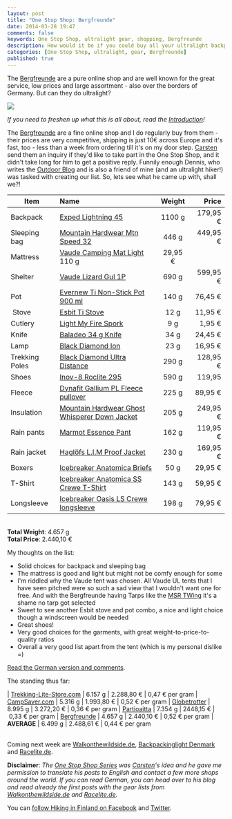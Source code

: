 ```yaml
---
layout: post
title: "One Stop Shop: Bergfreunde"
date: 2014-03-28 19:47
comments: false
keywords: One Stop Shop, ultralight gear, shopping, Bergfreunde
description: How would it be if you could buy all your ultralight backpacking equipment in just one shop? This article series shows if that's possible!
categories: [One Stop Shop, ultralight, gear, Bergfreunde]
published: true
---
```


The [Bergfreunde](http://www.bergfreunde.de/) are a pure online shop and are well known for the great service, low prices and large assortment - also over the borders of Germany. But can they do ultralight? 

<img style="max-width:100%" src="https://farm8.staticflickr.com/7403/13469807744_450b027757_b.jpg#tl-506142292004831233;1043138249" /><script async charset="utf-8" src="//cdn.thinglink.me/jse/embed.js"></script>

<!-- more -->

*If you need to freshen up what this is all about, read the [Introduction](http://hikinginfinland.com/2014/03/one-stop-shop-introduction.html)!*

The [Bergfreunde](http://www.bergfreunde.de/) are a fine online shop and I do regularly buy from them - their prices are very competitive, shipping is just 10€ across Europe and it's fast, too - less than a week from ordering till it's on my door step. [Carsten](http://blog.fastpacking.de/) send them an inquiry if they'd like to take part in the One Stop Shop, and it didn't take long for him to get a positive reply. Funnily enough Dennis, who writes the [Outdoor Blog](http://www.outdoor-blog.com/) and is also a friend of mine (and an ultralight hiker!) was tasked with creating our list. So, lets see what he came up with, shall we?!


| **Item**             | **Name**                   | **Weight**               | **Price**
| -------------------- |:-------------------------- |:------------------------:| ---------------:
| Backpack             | [Exped Lightning 45](http://www.bergfreunde.de/exped-lightning-45-tourenrucksack/) | 1100 g | 179,95 €
| Sleeping bag         | [Mountain Hardwear Mtn Speed 32](http://www.bergfreunde.de/mountain-hardwear-mtn-speed-32/) | 446 g | 449,95 €
| Mattress             | [Vaude Camping Mat Light](http://www.bergfreunde.de/vaude-camping-mat-light-isomatte/) 110 g | 29,95 €
| Shelter              | [Vaude Lizard Gul 1P](http://www.bergfreunde.de/vaude-lizard-gul-1p-1-personen-zelt/) | 690 g | 599,95 €
| Pot                  | [Evernew Ti Non-Stick Pot 900 ml](http://www.bergfreunde.de/evernew-ti-non-stick-pot-kochtopf/) | 140 g | 76,45 €
| Stove                | [Esbit Ti Stove](http://www.bergfreunde.de/esbit-titan-trockenbrennstoff-kocher/) | 12 g | 11,95 €
| Cutlery              | [Light My Fire Spork](http://www.bergfreunde.de/light-my-fire-spork/) | 9 g | 1,95 €
| Knife                | [Baladeo 34 g Knife](http://www.bergfreunde.de/baladeo-taschenmesser-34g/) | 34 g | 24,45 €
| Lamp                 | [Black Diamond Ion](http://www.bergfreunde.de/black-diamond-ion-stirnlampe/) | 23 g | 16,95 €
| Trekking Poles       | [Black Diamond Ultra Distance](http://www.bergfreunde.de/black-diamond-ultra-distance-trekkingstoecke/) | 290 g | 128,95 €
| Shoes                | [Inov-8 Roclite 295](http://www.bergfreunde.de/inov-8-roclite-295-trailrunningschuhe/) | 590 g | 119,95
| Fleece               | [Dynafit Gallium PL Fleece pullover](http://www.bergfreunde.de/dynafit-gallium-pl-pulli-fleecepullover/) | 225 g | 89,95 €
| Insulation           | [Mountain Hardwear Ghost Whisperer Down Jacket](http://www.bergfreunde.de/mountain-hardwear-ghost-whisperer-down-jacket/) | 205 g | 249,95 €
| Rain pants           | [Marmot Essence Pant](http://www.bergfreunde.de/marmot-essence-pant-hardshellhose/) | 162 g | 119,95 €
| Rain jacket          | [Haglöfs L.I.M Proof Jacket](http://www.bergfreunde.de/hagloefs-lim-proof-jacket-hardshelljacke/) | 230 g | 169,95 €
| Boxers               | [Icebreaker Anatomica Briefs](http://www.bergfreunde.de/icebreaker-anatomica-briefs-funktionsunterhose/) | 50 g | 29,95 €
| T-Shirt              | [Icebreaker Anatomica SS Crewe T-Shirt](http://www.bergfreunde.de/icebreaker-anatomica-ss-crewe-t-shirt/) | 143 g | 59,95 €
| Longsleeve           | [Icebreaker Oasis LS Crewe longsleeve](http://www.bergfreunde.de/icebreaker-oasis-ls-crewe-funktionslongsleeve/) | 198 g | 79,95 €

<br>**Total Weight**: 4.657 g
<br>**Total Price**: 2.440,10 €

My thoughts on the list:

- Solid choices for backpack and sleeping bag
- The mattress is good and light but might not be comfy enough for some
- I'm riddled why the Vaude tent was chosen. All Vaude UL tents that I have seen pitched were so such a sad view that I wouldn't want one for free. And with the Bergfreunde having Tarps like the [MSR TWing](http://www.bergfreunde.de/msr-twing-planenzelt/) it's a shame no tarp got selected
- Sweet to see another Esbit stove and pot combo, a nice and light choice though a windscreen would be needed
- Great shoes!
- Very good choices for the garments, with great weight-to-price-to-quality ratios
- Overall a very good list apart from the tent (which is my personal dislike =)

[Read the German version and comments](http://blog.fastpacking.de/wordpress/one-stop-shop-eine-komplette-ul-ausruestung-von-bergfreunde-de-teil-411/).

The standing thus far:

| [Trekking-Lite-Store.com](http://hikinginfinland.com/2014/03/one-stop-shop-trekking-lite-store-dot-com.html) | 6.157 g | 2.288,80 € | 0,47 € per gram
| [CampSaver.com](http://hikinginfinland.com/2014/03/one-stop-shop-campsaver-dot-com.html) | 5.316 g | 1.993,80 € | 0,52 € per gram
| [Globetrotter](http://hikinginfinland.com/2014/03/one-stop-shop-globetrotter.html) | 8.995 g | 3.272,20 € | 0,36 € per gram
| [Partioaitta](http://hikinginfinland.com/2014/03/one-stop-shop-partioaitta.html) | 7.354 g | 2448,15 € | 0,33 € per gram
| [Bergfreunde]() | 4.657 g | 2.440,10 € | 0,52 € per gram
| **AVERAGE** | 6.499 g | 2.488,61 € | 0,44 € per gram

<br>Coming next week are [Walkonthewildside.de](), [Backpackinglight Denmark](http://backpackinglight.dk/) and [Racelite.de](http://www.racelite.de/).

**Disclaimer**: *The [One Stop Shop Series](http://hikinginfinland.com/blog/categories/one-stop-shop/) was [Carsten](http://blog.fastpacking.de/)'s idea and he gave me permission to translate his posts to English and contact a few more shops around the world. If you can read German, you can head over to his blog and read already the first posts with the gear lists from [Walkonthewildside.de](http://blog.fastpacking.de/wordpress/one-stop-shop-eine-komplette-ul-ausruestung-von-walkonthewildside-de-teil-511/) and [Racelite.de](http://blog.fastpacking.de/wordpress/one-stop-shop-eine-komplette-ausruestung-von-racelite-de-teil-611/).*

You can [follow Hiking in Finland on Facebook](https://www.facebook.com/hikinginfinland) and [Twitter](https://twitter.com/hendrikmorkel).
